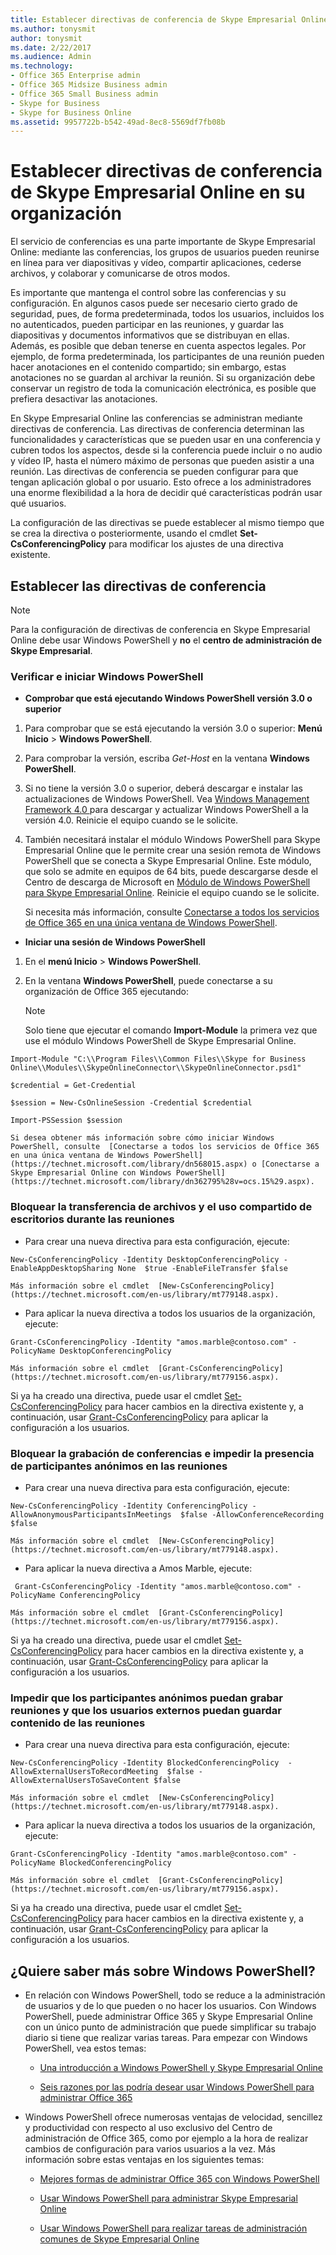 ```yaml
---
title: Establecer directivas de conferencia de Skype Empresarial Online en su organización
ms.author: tonysmit
author: tonysmit
ms.date: 2/22/2017
ms.audience: Admin
ms.technology:
- Office 365 Enterprise admin
- Office 365 Midsize Business admin
- Office 365 Small Business admin
- Skype for Business
- Skype for Business Online
ms.assetid: 9957722b-b542-49ad-8ec8-5569df7fb08b
---
```



# Establecer directivas de conferencia de Skype Empresarial Online en su organización

El servicio de conferencias es una parte importante de Skype Empresarial Online: mediante las conferencias, los grupos de usuarios pueden reunirse en línea para ver diapositivas y vídeo, compartir aplicaciones, cederse archivos, y colaborar y comunicarse de otros modos.
  
    
    


Es importante que mantenga el control sobre las conferencias y su configuración. En algunos casos puede ser necesario cierto grado de seguridad, pues, de forma predeterminada, todos los usuarios, incluidos los no autenticados, pueden participar en las reuniones, y guardar las diapositivas y documentos informativos que se distribuyan en ellas. Además, es posible que deban tenerse en cuenta aspectos legales. Por ejemplo, de forma predeterminada, los participantes de una reunión pueden hacer anotaciones en el contenido compartido; sin embargo, estas anotaciones no se guardan al archivar la reunión. Si su organización debe conservar un registro de toda la comunicación electrónica, es posible que prefiera desactivar las anotaciones. 
  
    
    


En Skype Empresarial Online las conferencias se administran mediante directivas de conferencia. Las directivas de conferencia determinan las funcionalidades y características que se pueden usar en una conferencia y cubren todos los aspectos, desde si la conferencia puede incluir o no audio y vídeo IP, hasta el número máximo de personas que pueden asistir a una reunión. Las directivas de conferencia se pueden configurar para que tengan aplicación global o por usuario. Esto ofrece a los administradores una enorme flexibilidad a la hora de decidir qué características podrán usar qué usuarios.
  
    
    


La configuración de las directivas se puede establecer al mismo tiempo que se crea la directiva o posteriormente, usando el cmdlet **Set-CsConferencingPolicy** para modificar los ajustes de una directiva existente.
  
    
    


## Establecer las directivas de conferencia


> [!NOTE]
> Para la configuración de directivas de conferencia en Skype Empresarial Online debe usar Windows PowerShell y **no** el **centro de administración de Skype Empresarial**. 
  
    
    


  
    
    

### Verificar e iniciar Windows PowerShell


- **Comprobar que está ejecutando Windows PowerShell versión 3.0 o superior**
    
1. Para comprobar que se está ejecutando la versión 3.0 o superior: **Menú Inicio** > **Windows PowerShell**.
    
  
2. Para comprobar la versión, escriba  _Get-Host_ en la ventana **Windows PowerShell**.
    
  
3. Si no tiene la versión 3.0 o superior, deberá descargar e instalar las actualizaciones de Windows PowerShell. Vea  [Windows Management Framework 4.0 ](https://go.microsoft.com/fwlink/?LinkId=716845) para descargar y actualizar Windows PowerShell a la versión 4.0. Reinicie el equipo cuando se le solicite.
    
  
4. También necesitará instalar el módulo Windows PowerShell para Skype Empresarial Online que le permite crear una sesión remota de Windows PowerShell que se conecta a Skype Empresarial Online. Este módulo, que solo se admite en equipos de 64 bits, puede descargarse desde el Centro de descarga de Microsoft en  [Módulo de Windows PowerShell para Skype Empresarial Online](https://go.microsoft.com/fwlink/?LinkId=294688). Reinicie el equipo cuando se le solicite.
    
  

    Si necesita más información, consulte  [Conectarse a todos los servicios de Office 365 en una única ventana de Windows PowerShell](https://technet.microsoft.com/library/dn568015.aspx).
    
  
- **Iniciar una sesión de Windows PowerShell**
    
1. En el **menú Inicio** > **Windows PowerShell**.
    
  
2. En la ventana **Windows PowerShell**, puede conectarse a su organización de Office 365 ejecutando:
    
    > [!NOTE]
      > Solo tiene que ejecutar el comando **Import-Module** la primera vez que use el módulo Windows PowerShell de Skype Empresarial Online.


  
    
    
> 
  ```
  Import-Module "C:\\Program Files\\Common Files\\Skype for Business Online\\Modules\\SkypeOnlineConnector\\SkypeOnlineConnector.psd1"
  ```


  
    
    
> 
  ```
  $credential = Get-Credential
  ```


  
    
    
> 
  ```
  $session = New-CsOnlineSession -Credential $credential
  ```


  
    
    
> 
  ```
  Import-PSSession $session
  ```


    Si desea obtener más información sobre cómo iniciar Windows PowerShell, consulte  [Conectarse a todos los servicios de Office 365 en una única ventana de Windows PowerShell](https://technet.microsoft.com/library/dn568015.aspx) o [Conectarse a Skype Empresarial Online con Windows PowerShell](https://technet.microsoft.com/library/dn362795%28v=ocs.15%29.aspx).
    
  

### Bloquear la transferencia de archivos y el uso compartido de escritorios durante las reuniones


- Para crear una nueva directiva para esta configuración, ejecute:
    

  
    
    
> 
  ```
  New-CsConferencingPolicy -Identity DesktopConferencingPolicy -EnableAppDesktopSharing None  $true -EnableFileTransfer $false
  ```


    Más información sobre el cmdlet  [New-CsConferencingPolicy](https://technet.microsoft.com/en-us/library/mt779148.aspx).
    
  
- Para aplicar la nueva directiva a todos los usuarios de la organización, ejecute:
    

  
    
    
> 
  ```
  Grant-CsConferencingPolicy -Identity "amos.marble@contoso.com" -PolicyName DesktopConferencingPolicy
  ```


    Más información sobre el cmdlet  [Grant-CsConferencingPolicy](https://technet.microsoft.com/en-us/library/mt779156.aspx).
    
  
Si ya ha creado una directiva, puede usar el cmdlet  [Set-CsConferencingPolicy](https://technet.microsoft.com/en-us/library/mt779157.aspx) para hacer cambios en la directiva existente y, a continuación, usar [Grant-CsConferencingPolicy](https://technet.microsoft.com/en-us/library/mt779156.aspx) para aplicar la configuración a los usuarios.
  
    
    

### Bloquear la grabación de conferencias e impedir la presencia de participantes anónimos en las reuniones


- Para crear una nueva directiva para esta configuración, ejecute:
    

  
    
    
> 
  ```
  New-CsConferencingPolicy -Identity ConferencingPolicy -AllowAnonymousParticipantsInMeetings  $false -AllowConferenceRecording $false
  ```


    Más información sobre el cmdlet  [New-CsConferencingPolicy](https://technet.microsoft.com/en-us/library/mt779148.aspx).
    
  
- Para aplicar la nueva directiva a Amos Marble, ejecute:
    

  
    
    
> 
  ```
   Grant-CsConferencingPolicy -Identity "amos.marble@contoso.com" -PolicyName ConferencingPolicy
  ```


    Más información sobre el cmdlet  [Grant-CsConferencingPolicy](https://technet.microsoft.com/en-us/library/mt779156.aspx).
    
  
Si ya ha creado una directiva, puede usar el cmdlet  [Set-CsConferencingPolicy](https://technet.microsoft.com/en-us/library/mt779157.aspx) para hacer cambios en la directiva existente y, a continuación, usar [Grant-CsConferencingPolicy](https://technet.microsoft.com/en-us/library/mt779156.aspx) para aplicar la configuración a los usuarios.
  
    
    

### Impedir que los participantes anónimos puedan grabar reuniones y que los usuarios externos puedan guardar contenido de las reuniones


- Para crear una nueva directiva para esta configuración, ejecute:
    

  
    
    
> 
  ```
  New-CsConferencingPolicy -Identity BlockedConferencingPolicy  -AllowExternalUsersToRecordMeeting  $false -AllowExternalUsersToSaveContent $false 
  ```


    Más información sobre el cmdlet  [New-CsConferencingPolicy](https://technet.microsoft.com/en-us/library/mt779148.aspx).
    
  
- Para aplicar la nueva directiva a todos los usuarios de la organización, ejecute:
    

  
    
    
> 
  ```
  Grant-CsConferencingPolicy -Identity "amos.marble@contoso.com" -PolicyName BlockedConferencingPolicy
  ```


    Más información sobre el cmdlet  [Grant-CsConferencingPolicy](https://technet.microsoft.com/en-us/library/mt779156.aspx).
    
  
Si ya ha creado una directiva, puede usar el cmdlet  [Set-CsConferencingPolicy](https://technet.microsoft.com/en-us/library/mt779157.aspx) para hacer cambios en la directiva existente y, a continuación, usar [Grant-CsConferencingPolicy](https://technet.microsoft.com/en-us/library/mt779156.aspx) para aplicar la configuración a los usuarios.
  
    
    

## ¿Quiere saber más sobre Windows PowerShell?


- En relación con Windows PowerShell, todo se reduce a la administración de usuarios y de lo que pueden o no hacer los usuarios. Con Windows PowerShell, puede administrar Office 365 y Skype Empresarial Online con un único punto de administración que puede simplificar su trabajo diario si tiene que realizar varias tareas. Para empezar con Windows PowerShell, vea estos temas:
    
  -  [Una introducción a Windows PowerShell y Skype Empresarial Online](https://go.microsoft.com/fwlink/?LinkId=525039)
    
  
  -  [Seis razones por las podría desear usar Windows PowerShell para administrar Office 365 ](https://go.microsoft.com/fwlink/?LinkId=525041)
    
  
- Windows PowerShell ofrece numerosas ventajas de velocidad, sencillez y productividad con respecto al uso exclusivo del Centro de administración de Office 365, como por ejemplo a la hora de realizar cambios de configuración para varios usuarios a la vez. Más información sobre estas ventajas en los siguientes temas:
    
  -  [Mejores formas de administrar Office 365 con Windows PowerShell](https://go.microsoft.com/fwlink/?LinkId=525142)
    
  
  -  [Usar Windows PowerShell para administrar Skype Empresarial Online](https://go.microsoft.com/fwlink/?LinkId=525453)
    
  
  -  [Usar Windows PowerShell para realizar tareas de administración comunes de Skype Empresarial Online](https://go.microsoft.com/fwlink/?LinkId=525038)
    
  

